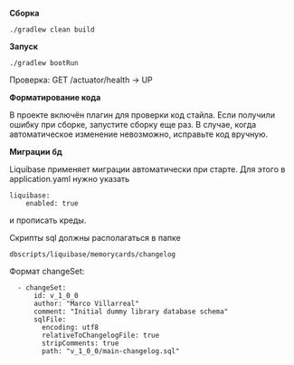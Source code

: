 **Сборка**
```
./gradlew clean build
```

**Запуск**
```
./gradlew bootRun
```
Проверка: GET /actuator/health → UP

**Форматирование кода**

В проекте включён плагин для проверки код стайла. Если получили ошибку при сборке, запустите сборку еще раз. В случае, когда автоматическое изменение невозможно, исправьте код вручную.

**Миграции бд**

Liquibase применяет миграции автоматически при старте.
Для этого в application.yaml нужно указать
```
liquibase:
    enabled: true
```
и прописать креды.

Скрипты sql должны располагаться в папке
```
dbscripts/liquibase/memorycards/changelog
```
Формат changeSet:
```
  - changeSet:
      id: v_1_0_0
      author: "Marco Villarreal"
      comment: "Initial dummy library database schema"
      sqlFile:
        encoding: utf8
        relativeToChangelogFile: true
        stripComments: true
        path: "v_1_0_0/main-changelog.sql"
```

